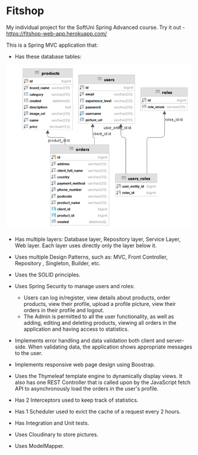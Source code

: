 # Fitshop 


My individual project for the SoftUni Spring Advanced course.
Try it out - https://fitshop-web-app.herokuapp.com/

This is a Spring MVC application that: 

* Has these database tables:

![database](database.png)

* Has multiple layers: Database layer, Repository layer, Service Layer,
Web layer. Each layer uses directly only the layer below it.


* Uses multiple Design Patterns, such as: MVC,
  Front Controller, Repository , Singleton, Builder, etc.


* Uses the SOLID principles.


* Uses Spring Security to manage users and roles:
  * Users can log in/register, view details about products, 
  order products, view their profile, upload a profile picture, 
  view their orders in their profile and logout.
  * The Admin is permitted to all the user functionality, as well as
  adding, editing and deleting products, viewing all orders in the application and
  having access to statistics.


* Implements error handling and data validation both client and 
server-side. When validating data, the application shows appropriate messages to the user.


* Implements responsive web page design using Boostrap.


* Uses the Thymeleaf template engine to dynamically display views.
It also has one REST Controller that is called upon by the JavaScript fetch API to asynchronously
load the orders in the user's profile.


* Has 2 Interceptors used to keep track of statistics.


* Has 1 Scheduler used to evict the cache of a request every 2 hours.


* Has Integration and Unit tests.


* Uses Cloudinary to store pictures.


* Uses ModelMapper.







